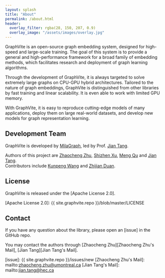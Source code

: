 ```yaml
---
layout: splash
title: "About"
permalink: /about.html
header:
  overlay_filter: rgba(28, 150, 207, 0.9)
  overlay_image: "/assets/images/overlay.jpg"
---
```


GraphVite is an open-source graph embedding system, designed for high-speed and
large-scale training. The goal of this system is to provide a general and high-performance
framework for a broad family of embedding methods, which facilitates research and
deployment of graph learning algorithms.

Through the development of GraphVite, it is always targeted to solve extremely large
graphs on CPU-GPU hybrid architectures. Tailored to the nature of graph embeddings,
GraphVite is distinguished from other libraries by fast training and linear scalability.
It is even able to work with limited GPU memory.

With GraphVite, it is easy to reproduce cutting-edge models of many applications,
deploy them on large real-world datasets, and develop new models for graph representation
learning.

Development Team
----------------

GraphVite is developed by [MilaGraph], led by Prof. [Jian Tang].

Authors of this project are [Zhaocheng Zhu], [Shizhen Xu], [Meng Qu] and [Jian Tang].<br>
Contributors include [Kunpeng Wang] and [Zhijian Duan].

[MilaGraph]: https://github.com/DeepGraphLearning
[Zhaocheng Zhu]: https://kiddozhu.github.io
[Shizhen Xu]: https://github.com/xsz
[Meng Qu]: https://mnqu.github.io
[Jian Tang]: https://jian-tang.com
[Kunpeng Wang]: https://github.com/Kwinpeng
[Zhijian Duan]: https://github.com/zjduan

License
-------

GraphVite is released under the [Apache License 2.0].

[Apache License 2.0]: {{ site.graphvite.repo }}/blob/master/LICENSE

Contact
-------

If you have any question about the library, please open an [issue] in the GitHub repo.

You may contact the authors through [Zhaocheng Zhu][Zhaocheng Zhu's Mail], [Jian Tang][Jian Tang's Mail].

[issue]: {{ site.graphvite.repo }}/issues/new
[Zhaocheng Zhu's Mail]: mailto:zhaocheng.zhu@umontreal.ca
[Jian Tang's Mail]: mailto:jian.tang@hec.ca
